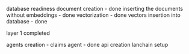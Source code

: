 

database readiness
document creation - done
inserting the documents without embeddings - done
vectorization - done
vectors insertion into database - done

layer 1 completed

agents creation
    - claims agent - done
api creation
lanchain setup